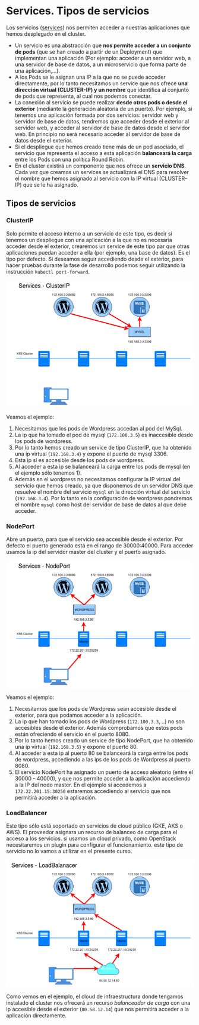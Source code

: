 # Services. Tipos de servicios

Los servicios ([services](https://kubernetes.io/docs/concepts/services-networking/service/)) nos permiten acceder a nuestras aplicaciones que hemos desplegado en el cluster.

* Un servicio es una abstracción que **nos permite acceder a un conjunto de pods** (que se han creado a partir de un Deployment) que implementan una aplicación (Por ejemplo: acceder a un servidor web, a una servidor de base de datos, a un microservicio que forma parte de una aplicación,...).
* A los Pods se le asignan una IP a la que no se puede acceder directamente, por lo tanto necesitamos un service que nos ofrece **una dirección virtual (CLUSTER-IP) y un nombre** que identifica al conjunto de pods que representa, al cual nos podemos conectar.
* La conexión al servicio se puede realizar **desde otros pods o desde el exterior** (mediante la generación aleatoria de un puerto). Por ejemplo, si tenemos una aplicación formada por dos servicios: servidor web y servidor de base de datos, tendremos que acceder desde el exterior al servidor web, y acceder al servidor de base de datos desde el servidor web. En principio no será necesario acceder al servidor de base de datos desde el exterior.
* Si el despliegue que hemos creado tiene más de un pod asociado, el servicio que representa el acceso a esta aplicación **balanceará la carga** entre los Pods con una política Round Robin.
* En el cluster existirá un componente que nos ofrece un **servicio DNS**. Cada vez que creamos un services se actualizará el DNS para resolver el nombre que hemos asignado al servicio con la IP virtual (CLUSTER-IP) que se le ha asignado.
 
## Tipos de servicios

### ClusterIP

Solo permite el acceso interno a un servicio de este tipo, es decir si tenemos un despliegue con una aplicación a la que no es necesaria acceder desde el exterior, crearemos un service de este tipo par que otras aplicaciones puedan acceder a ella (por ejemplo, una base de datos). Es el tipo por defecto. Si deseamos seguir accediendo desde el exterior, para hacer pruebas durante la fase de desarrollo podemos seguir utilizando la instrucción `kubectl port-forward`.

![clusterip](img/clusterip.png)

Veamos el ejemplo: 

1. Necesitamos que los pods de Wordpress accedan al pod del MySql. 
2. La ip que ha tomado el pod de mysql (`172.100.3.5`) es inaccesible desde los pods de wordpress. 
3. Por lo tanto hemos creado un service de tipo ClusterIP, que ha obtenido una ip virtual (`192.168.3.4`) y expone el puerto de mysql 3306. 
4. Esta ip sí es accesible desde los pods de wordpress. 
5. Al acceder a esta ip se balanceará la carga entre los pods de mysql (en el ejemplo sólo tenemos 1). 
6. Además en el wordpress no necesitamos configurar la IP virtual del servicio que hemos creado, ya que disponemos de un servidor DNS que resuelve el nombre del servicio `mysql` en la dirección virtual del servicio (`192.168.3.4`). Por lo tanto en la configuración de wordpress pondremos el nombre `mysql` como host del servidor de base de datos al que debe acceder.

### NodePort

Abre un puerto, para que el servicio sea accesible desde el exterior. Por defecto el puerto generado está en el rango de 30000:40000. Para acceder usamos la ip del servidor master del cluster y el puerto asignado.

![nodeport](img/nodeport.png)

Veamos el ejemplo: 

1. Necesitamos que los pods de Wordpress sean accesible desde el exterior, para que podamos acceder a la aplicación.
2. La ip que han tomado los pods de Wordpress (`172.100.3.3`,...) no son accesibles desde el exterior. Además comprobamos que estos pods están ofreciendo el servicio en el puerto 8080.
3. Por lo tanto hemos creado un service de tipo NodePort, que ha obtenido una ip virtual (`192.168.3.5`) y expone el puerto 80.
4. Al acceder a esta ip al puerto 80 se balanceará la carga entre los pods de wordpress, accediendo a las ips de los pods de Wordpress al puerto 8080.
6. El servicio NodePort ha asignado un puerto de acceso aleatorio (entre el 30000 - 40000), y que nos permite acceder a la aplicación accediendo a la IP del nodo master. En el ejemplo si accedemos a `172.22.201.15:30250` estaremos accediendo al servicio que nos permitirá acceder a la aplicación.

### LoadBalancer

Este tipo sólo está soportado en servicios de cloud público (GKE, AKS o AWS). El proveedor asignara un recurso de balanceo de carga para el acceso a los servicios. si usamos un cloud privado, como OpenStack necesitaremos un plugin para configurar el funcionamiento. este tipo de servicio no lo vamos a utilizar en el presente curso.

![loadbalancer](img/loadbalancer.png)

Como vemos en el ejemplo, el cloud de infraestructura donde tengamos instalado el cluster nos ofrecerá un recurso *balanceador de carga* con una ip accesible desde el exterior (`80.58.12.14`) que nos permitirá acceder a la aplicación directamente.